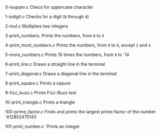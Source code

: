 
0-isupper.c Checs for uppercase character 

1-isdigit.c Checks for a digit (`0` through `9`) 

2-mul.c Multiplies two integers 

3-print_numbers. Prints the numbers, from `0` to `9` 

4-print_most_numbers.c Prints the numbers, from `0` to `9`, except `2` and `4`

5-more_numbers.c Prints 10 times the numbers, from `0` to `14

6-print_line.c Draws a straight line in the terminal 

7-print_diagonal.c Draws a diagonal line in the terminal 

8-print_square.c Prints a sqaure

9-fizz_buzz.c Prints Fizz-Buzz test

10-print_triangle.c Prints a triangle

100-prime_factor.c Finds and prints the largest prime factor of the number `612852475143

101-print_number.c`  Prints an integer 

